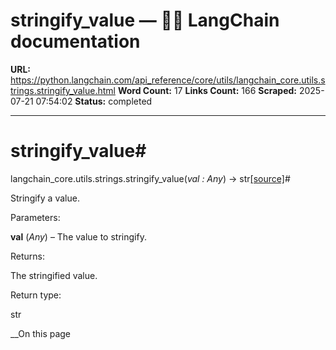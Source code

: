 # stringify_value — 🦜🔗 LangChain  documentation

**URL:** https://python.langchain.com/api_reference/core/utils/langchain_core.utils.strings.stringify_value.html
**Word Count:** 17
**Links Count:** 166
**Scraped:** 2025-07-21 07:54:02
**Status:** completed

---

# stringify\_value\#

langchain\_core.utils.strings.stringify\_value\(_val : Any_\) → str[\[source\]](https://python.langchain.com/api_reference/_modules/langchain_core/utils/strings.html#stringify_value)\#     

Stringify a value.

Parameters:     

**val** \(_Any_\) – The value to stringify.

Returns:     

The stringified value.

Return type:     

str

__On this page